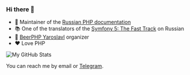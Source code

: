 ### Hi there 👋

- 📖 Maintainer of the [Russian PHP documentation](https://github.com/php/doc-ru)
- 📚 One of the translators of the [Symfony 5: The Fast Track](https://symfony.com/doc/current/the-fast-track/ru/index.html)
  on Russian
- 🍻 [BeerPHP Yaroslavl](https://github.com/beerphp/yaroslavl) organizer
- ❤️ Love PHP

![My GitHub Stats](https://github-readme-stats.vercel.app/api?username=saundefined&show_icons=true&count_private=true&hide=issues,stars)

You can reach me by email or [Telegram](https://t.me/saundefined).
